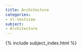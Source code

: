 ```yaml
---
title: Architecture
categories:
- xl-testview
subject:
- Architecture
---
```


{% include subject_index.html %}
